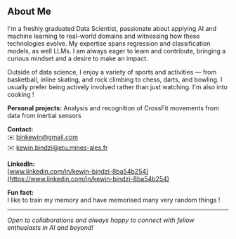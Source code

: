 ## About Me

I'm a freshly graduated Data Scientist, passionate about applying AI and machine learning to real-world domains and witnessing how these technologies evolve. My expertise spans regression and classification models, as well LLMs. I am always eager to learn and contribute, bringing a curious mindset and a desire to make an impact.

Outside of data science, I enjoy a variety of sports and activities — from basketball, inline skating, and rock climbing to chess, darts, and bowling. I usually prefer being actively involved rather than just watching. I'm also into cooking !

**Personal projects:**
Analysis and recognition of CrossFit movements from data from inertial sensors

**Contact:**  
✉️ binkewin@gmail.com  
✉️ kewin.bindzi@etu.mines-ales.fr  

**LinkedIn:**  
[www.linkedin.com/in/kewin-bindzi-8ba54b254](https://www.linkedin.com/in/kewin-bindzi-8ba54b254)

**Fun fact:**  
I like to train my memory and have memorised many very random things !

---

*Open to collaborations and always happy to connect with fellow enthusiasts in AI and beyond!*

